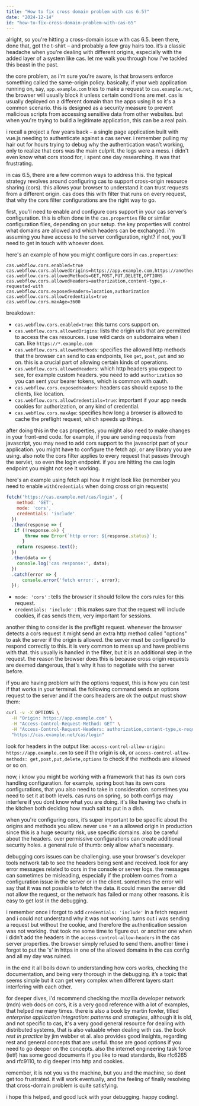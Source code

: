```yaml
---
title: "How to fix cross domain problem with cas 6.5?"
date: "2024-12-14"
id: "how-to-fix-cross-domain-problem-with-cas-65"
---
```


alright, so you're hitting a cross-domain issue with cas 6.5. been there, done that, got the t-shirt – and probably a few gray hairs too. it’s a classic headache when you're dealing with different origins, especially with the added layer of a system like cas. let me walk you through how i’ve tackled this beast in the past.

the core problem, as i'm sure you're aware, is that browsers enforce something called the same-origin policy. basically, if your web application running on, say, `app.example.com` tries to make a request to `cas.example.net`, the browser will usually block it unless certain conditions are met. cas is usually deployed on a different domain than the apps using it so it's a common scenario. this is designed as a security measure to prevent malicious scripts from accessing sensitive data from other websites. but when you're trying to build a legitimate application, this can be a real pain.

i recall a project a few years back – a single page application built with vue.js needing to authenticate against a cas server. i remember pulling my hair out for hours trying to debug why the authentication wasn’t working, only to realize that cors was the main culprit. the logs were a mess. i didn't even know what cors stood for, i spent one day researching. it was that frustrating. 

in cas 6.5, there are a few common ways to address this. the typical strategy revolves around configuring cas to support cross-origin resource sharing (cors). this allows your browser to understand it can trust requests from a different origin. cas does this with filter that runs on every request, that why the cors filter configurations are the right way to go.

first, you’ll need to enable and configure cors support in your cas server’s configuration. this is often done in the `cas.properties` file or similar configuration files, depending on your setup. the key properties will control what domains are allowed and which headers can be exchanged. i'm assuming you have access to the server configuration, right? if not, you'll need to get in touch with whoever does.

here's an example of how you might configure cors in `cas.properties`:

```properties
cas.webflow.cors.enabled=true
cas.webflow.cors.allowedOrigins=https://app.example.com,https://another.app.com
cas.webflow.cors.allowedMethods=GET,POST,PUT,DELETE,OPTIONS
cas.webflow.cors.allowedHeaders=authorization,content-type,x-requested-with
cas.webflow.cors.exposedHeaders=location,authorization
cas.webflow.cors.allowCredentials=true
cas.webflow.cors.maxAge=3600
```

breakdown:

*   `cas.webflow.cors.enabled=true`: this turns cors support on.
*   `cas.webflow.cors.allowedOrigins`: lists the origin urls that are permitted to access the cas resources. i use wild cards on subdomains when i can. like `https://*.example.com`
*   `cas.webflow.cors.allowedMethods`: specifies the allowed http methods that the browser can send to cas endpoints, like `get`, `post`, `put` and so on. this is a crucial part of allowing certain kinds of operations.
*   `cas.webflow.cors.allowedHeaders`: which http headers you expect to see, for example custom headers. you need to add `authorization` so you can sent your bearer tokens, which is common with oauth.
*   `cas.webflow.cors.exposedHeaders`:  headers cas should expose to the clients, like location.
*   `cas.webflow.cors.allowCredentials=true`: important if your app needs cookies for authorization, or any kind of credential.
*   `cas.webflow.cors.maxAge`: specifies how long a browser is allowed to cache the preflight request, which speeds up things.

after doing this in the cas properties, you might also need to make changes in your front-end code. for example, if you are sending requests from javascript, you may need to add cors support to the javascript part of your application. you might have to configure the fetch api, or any library you are using. also note the cors filter applies to every request that passes through the servlet, so even the login endpoint. if you are hitting the cas login endpoint you might not see it working.

here's an example using fetch api how it might look like (remember you need to enable `withCredentials` when doing cross origin requests)

```javascript
fetch('https://cas.example.net/cas/login', {
    method: 'GET',
    mode: 'cors',
    credentials: 'include'
  })
  .then(response => {
   if (!response.ok) {
       throw new Error(`http error: ${response.status}`);
      }
    return response.text();
  })
  .then(data => {
    console.log('cas response:', data);
  })
  .catch(error => {
      console.error('fetch error:', error);
  });
```

*   `mode: 'cors'` : tells the browser it should follow the cors rules for this request.
*    `credentials: 'include'` : this makes sure that the request will include cookies, if cas sends them, very important for sessions.

another thing to consider is the preflight request. whenever the browser detects a cors request it might send an extra http method called "options" to ask the server if the origin is allowed. the server must be configured to respond correctly to this. it is very common to mess up and have problems with that. this usually is handled in the filter, but it is an additional step in the request. the reason the browser does this is because cross origin requests are deemed dangerous, that's why it has to negotiate with the server before.

if you are having problem with the options request, this is how you can test if that works in your terminal. the following command sends an options request to the server and if the cors headers are ok the output must show them:

```bash
curl -v -X OPTIONS \
  -H "Origin: https://app.example.com" \
  -H "Access-Control-Request-Method: GET" \
  -H "Access-Control-Request-Headers: authorization,content-type,x-requested-with" \
  "https://cas.example.net/cas/login"
```

look for headers in the output like: `access-control-allow-origin: https://app.example.com` to see if the origin is ok, or `access-control-allow-methods: get,post,put,delete,options` to check if the methods are allowed or so on.

now, i know you might be working with a framework that has its own cors handling configuration. for example, spring boot has its own cors configurations, that you also need to take in consideration. sometimes you need to set it at both levels. cas runs on spring, so both configs may interfere if you dont know what you are doing. it's like having two chefs in the kitchen both deciding how much salt to put in a dish.

when you're configuring cors, it’s super important to be specific about the origins and methods you allow. never use `*` as a allowed origin in production since this is a huge security risk, use specific domains. also be careful about the headers. over permissive configurations can create additional security holes. a general rule of thumb: only allow what's necessary.

debugging cors issues can be challenging. use your browser's developer tools network tab to see the headers being sent and received. look for any error messages related to cors in the console or server logs. the messages can sometimes be misleading, especially if the problem comes from a configuration issue in the server or in the client. sometimes the error will say that it was not possible to fetch the data. it could mean the server did not allow the request, or the network has failed or many other reasons. it is easy to get lost in the debugging.

i remember once i forgot to add `credentials: 'include'` in a fetch request and i could not understand why it was not working. turns out i was sending a request but without the cookie, and therefore the authentication session was not working. that took me some time to figure out. or another one when i didn’t add the headers in the `access-control-allow-headers` in the cas server properties. the browser simply refused to send them. another time i forgot to put the 's' in https in one of the allowed domains in the cas config and all my day was ruined.

in the end it all boils down to understanding how cors works, checking the documentation, and being very thorough in the debugging. it’s a topic that seems simple but it can get very complex when different layers start interfering with each other.

for deeper dives, i'd recommend checking the mozilla developer network (mdn) web docs on cors, it is a very good reference with a lot of examples, that helped me many times. there is also a book by martin fowler, titled *enterprise application integration: patterns and strategies*, although it is old, and not specific to cas, it's a very good general resource for dealing with distributed systems, that is also valuable when dealing with cas. the book *rest in practice* by jim webber et al. also provides good insights, regarding rest and general concepts that are useful. those are good options if you need to go deeper on the concepts. also the internet engineering task force (ietf) has some good documents if you like to read standards, like rfc6265 and rfc9110, to dig deeper into http and cookies.

remember, it is not you vs the machine, but you and the machine, so dont get too frustrated. it will work eventually, and the feeling of finally resolving that cross-domain problem is quite satisfying.

i hope this helped, and good luck with your debugging. happy coding!.

